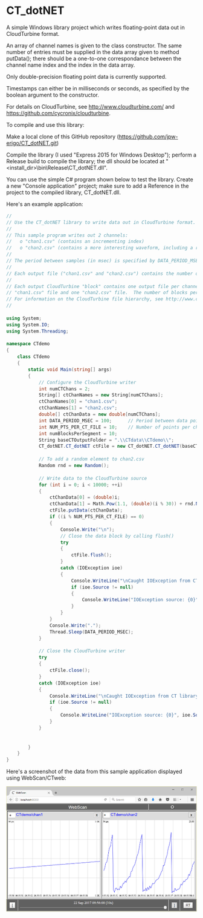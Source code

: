 # CT_dotNET
A simple Windows library project which writes floating-point data out in CloudTurbine format.

An array of channel names is given to the class constructor.  The same number of entries must be supplied in the data array given to method putData(); there should be a one-to-one correspondance between the channel name index and the index in the data array.

Only double-precision floating point data is currently supported.

Timestamps can either be in milliseconds or seconds, as specified by the boolean argument to the constructor.

For details on CloudTurbine, see http://www.cloudturbine.com/ and https://github.com/cycronix/cloudturbine.

To compile and use this library:

Make a local clone of this GitHub repository (https://github.com/jpw-erigo/CT_dotNET.git)

Compile the library (I used "Express 2015 for Windows Desktop"); perform a Release build to compile the library; the dll should be located at "<install_dir>\bin\Release\CT_dotNET.dll".

You can use the simple C# program shown below to test the library.  Create a new "Console application" project; make sure to add a Reference in the project to the compiled library, CT_dotNET.dll.

Here's an example application:

```C#
//
// Use the CT_dotNET library to write data out in CloudTurbine format.
//
// This sample program writes out 2 channels:
//   o "chan1.csv" (contains an incrementing index)
//   o "chan2.csv" (contains a more interesting waveform, including a random component)
//
// The period between samples (in msec) is specified by DATA_PERIOD_MSEC.
//
// Each output file ("chan1.csv" and "chan2.csv") contains the number of points specified by NUM_PTS_PER_CT_FILE in CSV format.
//
// Each output CloudTurbine "block" contains one output file per channel; i.e., each block will contain one
// "chan1.csv" file and one "chan2.csv" file.  The number of blocks per segment is specified by numBlocksPerSegment.
// For information on the CloudTurbine file hierarchy, see http://www.cloudturbine.com/structure/.
//

using System;
using System.IO;
using System.Threading;

namespace CTdemo
{
    class CTdemo
    {
        static void Main(string[] args)
        {
            // Configure the CloudTurbine writer
            int numCTChans = 2;
            String[] ctChanNames = new String[numCTChans];
            ctChanNames[0] = "chan1.csv";
            ctChanNames[1] = "chan2.csv";
            double[] ctChanData = new double[numCTChans];
            int DATA_PERIOD_MSEC = 100;      // Period between data points
            int NUM_PTS_PER_CT_FILE = 10;    // Number of points per channel per file
            int numBlocksPerSegment = 10;
            String baseCTOutputFolder = ".\\CTdata\\CTdemo\\";
            CT_dotNET.CT_dotNET ctFile = new CT_dotNET.CT_dotNET(baseCTOutputFolder, ctChanNames, numBlocksPerSegment,true);

            // To add a random element to chan2.csv
            Random rnd = new Random();

            // Write data to the CloudTurbine source
            for (int i = 0; i < 10000; ++i)
            {
                ctChanData[0] = (double)i;
                ctChanData[1] = Math.Pow(1.1, (double)(i % 30)) + rnd.NextDouble();
                ctFile.putData(ctChanData);
                if ((i % NUM_PTS_PER_CT_FILE) == 0)
                {
                    Console.Write("\n");
                    // Close the data block by calling flush()
                    try
                    {
                        ctFile.flush();
                    }
                    catch (IOException ioe)
                    {
                        Console.WriteLine("\nCaught IOException from CT library on flush");
                        if (ioe.Source != null)
                        {
                            Console.WriteLine("IOException source: {0}", ioe.Source);
                        }
                    }
                }
                Console.Write(".");
                Thread.Sleep(DATA_PERIOD_MSEC);
            }

            // Close the CloudTurbine writer
            try
            {
                ctFile.close();
            }
            catch (IOException ioe)
            {
                Console.WriteLine("\nCaught IOException from CT library on close");
                if (ioe.Source != null)
                {
                    Console.WriteLine("IOException source: {0}", ioe.Source);
                }
            }


        }
    }
}
```

Here's a screenshot of the data from this sample application displayed using WebScan/CTweb:

![](images/CT_dotNET_demo.png)

